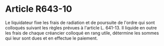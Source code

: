 # Article R643-10

Le liquidateur fixe les frais de radiation et de poursuite de l'ordre qui sont colloqués suivant les règles prévues à l'article L. 641-13. Il liquide en outre les frais de chaque créancier colloqué en rang utile, détermine les sommes qui leur sont dues et en effectue le paiement.
